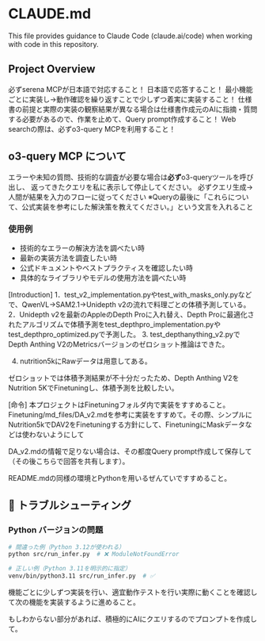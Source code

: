 # CLAUDE.md



This file provides guidance to Claude Code (claude.ai/code) when working with code in this repository.

## Project Overview
必ずserena MCPが日本語で対応すること！
日本語で応答すること！
最小機能ごとに実装し→動作確認を繰り返すことで少しずつ着実に実装すること！
仕様書の前提と実際の実装の観察結果が異なる場合は仕様書作成元のAIに指摘・質問する必要があるので、作業を止めて、Query prompt作成すること！
Web searchの際は、必ずo3-query MCPを利用すること！

## o3-query MCP について
エラーや未知の質問、技術的な調査が必要な場合は**必ず**o3-queryツールを呼び出し、
返ってきたクエリを私に表示して停止してください。
必ずクエリ生成→人間が結果を入力のフローに従ってください
※Queryの最後に「これらについて、公式実装を参考にした解決策を教えてください。」という文言を入れること

### 使用例
- 技術的なエラーの解決方法を調べたい時
- 最新の実装方法を調査したい時  
- 公式ドキュメントやベストプラクティスを確認したい時
- 具体的なライブラリやモデルの使用方法を調べたい時

[Introduction]
1．test_v2_implementation.pyやtest_with_masks_only.pyなどで、QwenVL→SAM2.1→Unidepth v2の流れで料理ごとの体積予測している。
2．Unidepth v2を最新のAppleのDepth Proに入れ替え、Depth Proに最適化されたアルゴリズムで体積予測をtest_depthpro_implementation.pyやtest_depthpro_optimized.pyで予測した。
3. test_depthanything_v2.pyでDepth Anthing V2のMetricsバージョンのゼロショット推論はできた。

4. nutrition5kにRawデータは用意してある。

ゼロショットでは体積予測結果が不十分だったため、Depth Anthing V2をNutrition 5KでFinetuningし、体積予測を比較したい。


[命令]
本プロジェクトはFinetuningフォルダ内で実装をすすめること。
Finetuning/md_files/DA_v2.mdを参考に実装をすすめて。その際、シンプルにNutrition5kでDAV2をFinetuningする方針にして、FinetuningにMaskデータなどは使わないようにして

DA_v2.mdの情報で足りない場合は、その都度Query prompt作成して保存して（その後こちらで回答を共有します）。

README.mdの同様の環境とPythonを用いるぜんていですすめること。

## 🔧 トラブルシューティング

### Python バージョンの問題

```bash
# 間違った例（Python 3.12が使われる）
python src/run_infer.py  # ❌ ModuleNotFoundError

# 正しい例（Python 3.11を明示的に指定）
venv/bin/python3.11 src/run_infer.py  # ✅
```

機能ごとに少しずつ実装を行い、適宜動作テストを行い実際に動くことを確認して次の機能を実装するように進めること。

もしわからない部分があれば、積極的にAIにクエリするのでプロンプトを作成して。